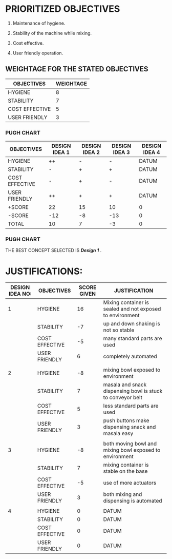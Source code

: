 # PRIORITIZED OBJECTIVES 

1. Maintenance of hygiene.

2. Stability of the machine while mixing.

3. Cost effective.

4. User friendly operation.



## WEIGHTAGE  FOR THE STATED OBJECTIVES 

|OBJECTIVES|WEIGHTAGE|
|--|--|
|HYGIENE|8|
|STABILITY|7|
|COST EFFECTIVE|5|
|USER FRIENDLY|3|


### PUGH CHART

|OBJECTIVES|DESIGN IDEA 1|DESIGN IDEA 2|DESIGN IDEA 3|DESIGN IDEA 4|
|--|--|--|--|--|
|HYGIENE|++|-|-|DATUM|
|STABILITY|-|+|+|DATUM|
|COST EFFECTIVE|-|+|-|DATUM|
|USER FRIENDLY|++|+|+|DATUM|
|+SCORE|22|15|10|0|
|-SCORE|-12|-8|-13|0|
|TOTAL|10|7|-3|0|

### PUGH CHART


THE BEST CONCEPT SELECTED IS  _**Design 1**_  .

# JUSTIFICATIONS:

|DESIGN IDEA NO:|OBJECTIVES|SCORE GIVEN|JUSTIFICATION|
|--|--|--|--|
|1|HYGIENE|16|Mixing container is sealed and not exposed to environment|
||STABILITY|-7|up and down shaking is not so stable|
||COST EFFECTIVE|-5|many standard parts are used|
||USER FRIENDLY|6|completely automated|
|||||
|2|HYGIENE|-8|mixing bowl exposed to environment|
||STABILITY|7|masala and snack dispensing bowl is stuck to conveyor belt|
||COST EFFECTIVE|5|less standard parts are used|
||USER FRIENDLY|3|push buttons make dispensing snack and masala easy|
|||||
|3|HYGIENE|-8|both moving bowl and mixing bowl exposed to environment|
||STABILITY|7|mixing container is stable on the base|
||COST EFFECTIVE|-5|use of more actuators|
||USER FRIENDLY|3|both mixing and dispensing is automated|
|||||
|4|HYGIENE|0|DATUM|
||STABILITY|0|DATUM|
||COST EFFECTIVE|0|DATUM|
||USER FRIENDLY|0|DATUM|





